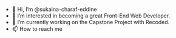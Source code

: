 - 👋 Hi, I’m @sukaina-charaf-eddine
- 👀 I’m interested in becoming a great Front-End Web Developer.
- 🌱 I’m currently working on the Capstone Project with Recoded.
- 📫 How to reach me

<!---
sukaina-charaf-eddine/sukaina-charaf-eddine is a ✨ special ✨ repository because its `README.md` (this file) appears on your GitHub profile.
You can click the Preview link to take a look at your changes.
--->
